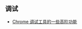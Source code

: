 ## 调试

- [Chrome 调试工具的一些高阶功能](http://eux.baidu.com/blog/fe/Chrome%E8%B0%83%E8%AF%95%E5%B7%A5%E5%85%B7%E7%9A%84%E4%B8%80%E4%BA%9B%E9%AB%98%E9%98%B6%E5%8A%9F%E8%83%BD)